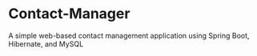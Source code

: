 # Contact-Manager
A simple web-based contact management application using Spring Boot, Hibernate, and MySQL
